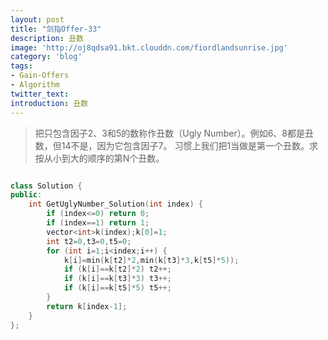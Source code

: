 ```yaml
---
layout: post
title: "剑指Offer-33"
description: 丑数
image: 'http://oj8qdsa91.bkt.clouddn.com/fiordlandsunrise.jpg'
category: 'blog'
tags:
- Gain-Offers
- Algorithm
twitter_text: 
introduction: 丑数
---
```



> 把只包含因子2、3和5的数称作丑数（Ugly Number）。例如6、8都是丑数，但14不是，因为它包含因子7。 习惯上我们把1当做是第一个丑数。求按从小到大的顺序的第N个丑数。


```cpp

class Solution {
public:
    int GetUglyNumber_Solution(int index) {
        if (index<=0) return 0;
        if (index==1) return 1;
        vector<int>k(index);k[0]=1;
        int t2=0,t3=0,t5=0;
        for (int i=1;i<index;i++) {
            k[i]=min(k[t2]*2,min(k[t3]*3,k[t5]*5));
            if (k[i]==k[t2]*2) t2++;
            if (k[i]==k[t3]*3) t3++;
            if (k[i]==k[t5]*5) t5++;
        }
        return k[index-1];
    }
};

```